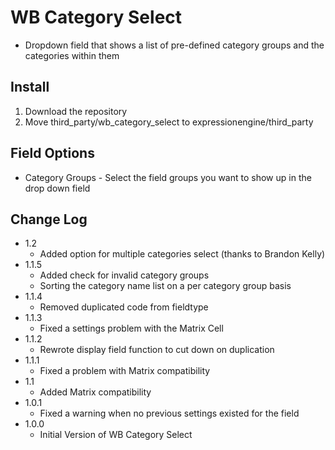 WB Category Select
==================

- Dropdown field that shows a list of pre-defined category groups and the categories within them


Install
-------

1. Download the repository
2. Move third\_party/wb\_category\_select to expressionengine/third\_party


Field Options
-------------

- Category Groups - Select the field groups you want to show up in the drop down field


Change Log
----------

- 1.2
	- Added option for multiple categories select (thanks to Brandon Kelly)
- 1.1.5
	- Added check for invalid category groups
	- Sorting the category name list on a per category group basis
- 1.1.4
	- Removed duplicated code from fieldtype
- 1.1.3
	- Fixed a settings problem with the Matrix Cell
- 1.1.2
	- Rewrote display field function to cut down on duplication
- 1.1.1
	- Fixed a problem with Matrix compatibility
- 1.1
	- Added Matrix compatibility
- 1.0.1
	- Fixed a warning when no previous settings existed for the field
- 1.0.0
	- Initial Version of WB Category Select  
